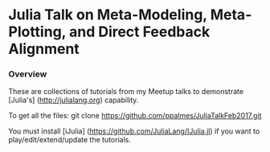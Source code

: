 Julia Talk on Meta-Modeling, Meta-Plotting, and Direct Feedback Alignment
=========================================================================

### Overview

These are collections of tutorials from my Meetup talks to demonstrate [Julia's] (http://julialang.org) capability. 

To get all the files: git clone https://github.com/ppalmes/JuliaTalkFeb2017.git

You must install [iJulia] (https://github.com/JuliaLang/IJulia.jl) if you want to play/edit/extend/update the tutorials.
